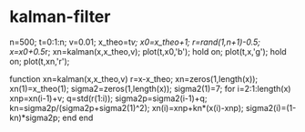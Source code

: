 # kalman-filter
n=500;
t=0:1:n;
v=0.01;
x_theo=t*v;
x0=x_theo+1;
r=rand(1,n+1)-0.5;
x=x0+0.5*r;
xn=kalman(x,x_theo,v);
plot(t,x0,'b');
hold on;
plot(t,x,'g');
hold on;
plot(t,xn,'r');

function xn=kalman(x,x_theo,v)
    r=x-x_theo;
    xn=zeros(1,length(x));
    xn(1)=x_theo(1);
    sigma2=zeros(1,length(x));
    sigma2(1)=7;
    for i=2:1:length(x)
        xnp=xn(i-1)+v;
        q=std(r(1:i));
        sigma2p=sigma2(i-1)+q;
        kn=sigma2p/(sigma2p+sigma2(1)^2);
        xn(i)=xnp+kn*(x(i)-xnp);
        sigma2(i)=(1-kn)*sigma2p;
    end
end
